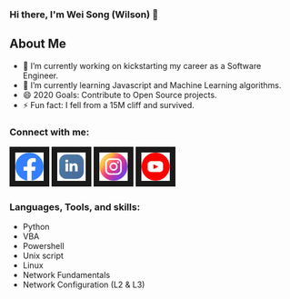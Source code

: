 ### Hi there, I'm Wei Song (Wilson) 👋

## About Me
- 🔭 I’m currently working on kickstarting my career as a Software Engineer.
- 🌱 I’m currently learning Javascript and Machine Learning algorithms.
- 😄 2020 Goals: Contribute to Open Source projects.
- ⚡ Fun fact: I fell from a 15M cliff and survived.

### Connect with me:
<a href="https://www.facebook.com/eTWSong/" target="_blank"><img src="https://github.com/weisongboh/weisongboh/blob/main/Icons/facebook.png" alt="Facebook" width="50" height="50" border="10" /></a> <a href="https://www.linkedin.com/in/wei-song-teo-71392078/" target="_blank"><img src="https://github.com/weisongboh/weisongboh/blob/main/Icons/linked%20in.png" alt="LinkedIn" width="50" height="50" border="10" /></a> <a href="https://www.instagram.com/wsfood_diary/" target="_blank"><img src="https://github.com/weisongboh/weisongboh/blob/main/Icons/insta_colour.png" alt="Instagram" width="50" height="50" border="10" /></a> <a href="https://www.youtube.com/channel/UCITGN_oIIU9TujYGMAS-GcA" target="_blank"><img src="https://github.com/weisongboh/weisongboh/blob/main/Icons/youtube.png" alt="YouTube" width="50" height="50" border="10" /></a>

### Languages, Tools, and skills:
- Python
- VBA
- Powershell
- Unix script
- Linux
- Network Fundamentals
- Network Configuration (L2 & L3)



<!--
**weisongboh/weisongboh** is a ✨ _special_ ✨ repository because its `README.md` (this file) appears on your GitHub profile.

Here are some ideas to get you started:

- 🔭 I’m currently working on ...
- 🌱 I’m currently learning ...
- 👯 I’m looking to collaborate on ...
- 🤔 I’m looking for help with ...
- 💬 Ask me about ...
- 📫 How to reach me: ...
- 😄 Pronouns: ...
- ⚡ Fun fact: ...
-->
